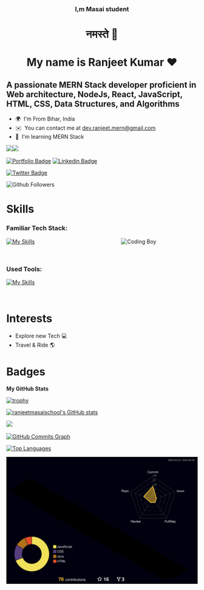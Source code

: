 <h3 align="center" >I,m Masai student</h3>

<h1 align="center" >नमस्ते 🙏 </h1>
<h1 align="center" >My name is Ranjeet Kumar ❤️ </h1>

## A passionate MERN Stack developer proficient in Web architecture, NodeJs, React, JavaScript, HTML, CSS, Data Structures, and Algorithms

- 🌍  I'm From Bihar, India
- ✉️  You can contact me at [dev.ranjeet.mern@gmail.com](mailto:dev.ranjeet.mern@gmail.com)
- 🧠  I'm learning MERN Stack

<a href="https://twitter.com/Ranjeet91626904" target="_blank" rel="noreferrer"><img
src="https://img.shields.io/twitter/follow/Ranjeet91626904?logo=twitter&style=for-the-badge&color=ffffff&labelColor=000000"
/></a><a href="https://www.github.com/ranjeetmasaischool" target="_blank" rel="noreferrer"><img
src="https://img.shields.io/github/followers/ranjeetmasaischool?logo=github&style=for-the-badge&color=ffffff&labelColor=000000" /></a>

[![Portfolio Badge](https://img.shields.io/badge/Website-3b5998?style=flat-square&logo=google-chrome&logoColor=white)](https://ranjeetmasaischool.github.io)
[![Linkedin Badge](https://img.shields.io/badge/-LinkedIn-0e76a8?style=flat-square&logo=Linkedin&logoColor=white)](https://www.linkedin.com/in/ranjeet-jd/)

[![Twitter Badge](https://img.shields.io/badge/-Twitter-00acee?style=flat-square&logo=Twitter&logoColor=white)](https://twitter.com/Ranjeet91626904)

![Github Followers](https://img.shields.io/github/followers/ranjeetmasaischool?label=Github%20Connection&style=flat)

<h1> Skills </h1>


### Familiar Tech Stack:

<!-- coding boy -->
<img width="40%" align="right" alt="Coding Boy" src="https://user-images.githubusercontent.com/75193540/156818786-1dc5df82-3864-4628-a77d-c34f8c6ceeeb.gif?raw=true" />

<!-- language -->

[![My Skills](https://skillicons.dev/icons?i=react,nextjs,nodejs,mongodb,expressjs,redis,mysql,js,html,css&perline=7)](http://ranjeetmasaischool.github.io/)

<br/>

### Used Tools:

[![My Skills](https://skillicons.dev/icons?i=git,github,netlify,heroku,vscode,sts,eclips)](http://ranjeetmasaischool.github.io/)


<br />

<h1>Interests</h1>

- Explore new Tech 💻
- Travel & Ride 🌎


<!-- <p align="left"> <a href="https://www.github.com/ranjeetmasaischool" target="_blank" rel="noreferrer"><img src="https://raw.githubusercontent.com/danielcranney/readme-generator/main/public/icons/socials/github.svg" width="32" height="32" /></a> <a href="https://www.linkedin.com/in/Ranjeet91626904/" target="_blank" rel="noreferrer"><img src="https://raw.githubusercontent.com/danielcranney/readme-generator/main/public/icons/socials/linkedin.svg" width="32" height="32" /></a> <a href="http://www.medium.com/anannya.sharma" target="_blank" rel="noreferrer"><img src="https://raw.githubusercontent.com/danielcranney/readme-generator/main/public/icons/socials/medium.svg" width="32" height="32" /></a> <a href="https://www.twitter.com/anannya_sharma_" target="_blank" rel="noreferrer"><img src="https://raw.githubusercontent.com/danielcranney/readme-generator/main/public/icons/socials/twitter.svg" width="32" height="32" /></a> <a href="https://www.youtube.com/c/ucznvxhf2lnxsgrxvnepwcjq" target="_blank" rel="noreferrer"><img src="https://raw.githubusercontent.com/danielcranney/readme-generator/main/public/icons/socials/youtube.svg" width="32" height="32" /></a></p> -->

<h1> Badges </h1>

<b>My GitHub Stats</b>

[![trophy](https://github-profile-trophy.vercel.app/?username=ryo-ma)](https://github.com/ryo-ma/github-profile-trophy)

<a href="http://www.github.com/ranjeetmasaischool"><img src="https://github-readme-stats.vercel.app/api?username=ranjeetmasaischool&show_icons=true&hide=&count_private=true&title_color=0891b2&text_color=ffffff&icon_color=ffffff&bg_color=000000&hide_border=true&show_icons=true" alt="ranjeetmasaischool's GitHub stats" /></a>

<a href="http://www.github.com/ranjeetmasaischool"><img src="https://github-readme-streak-stats.herokuapp.com/?user=ranjeetmasaischool&stroke=ffffff&background=000000&ring=0891b2&fire=0891b2&currStreakNum=ffffff&currStreakLabel=0891b2&sideNums=ffffff&sideLabels=ffffff&dates=ffffff&hide_border=true" /></a>

<a href="http://www.github.com/ranjeetmasaischool"><img src="https://activity-graph.herokuapp.com/graph?username=ranjeetmasaischool&bg_color=000000&color=ffffff&line=ffffff&point=ffffff&area_color=000000&area=true&hide_border=true&custom_title=GitHub%20Commits%20Graph" alt="GitHub Commits Graph" /></a>

<a href="https://github.com/ranjeetmasaischool" align="left"><img src="https://github-readme-stats.vercel.app/api/top-langs/?username=ranjeetmasaischool&langs_count=10&title_color=0891b2&text_color=ffffff&icon_color=ffffff&bg_color=000000&hide_border=true&locale=en&custom_title=Top%20%Languages" alt="Top Languages" /></a>



![](./profile-3d-contrib/profile-night-rainbow.svg)
